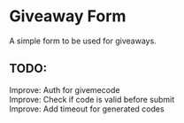 # Giveaway Form 
A simple form to be used for giveaways.

## TODO:
Improve: Auth for givemecode  
Improve: Check if code is valid before submit  
Improve: Add timeout for generated codes